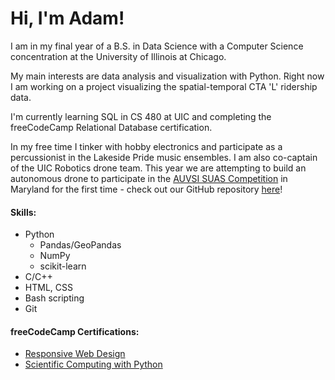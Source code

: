 # Hi, I'm Adam!

I am in my final year of a B.S. in Data Science with a Computer Science concentration at the University of Illinois at Chicago.

My main interests are data analysis and visualization with Python. Right now I am working on a project visualizing the spatial-temporal CTA 'L' ridership data.

I'm currently learning SQL in CS 480 at UIC and completing the freeCodeCamp Relational Database certification.

In my free time I tinker with hobby electronics and participate as a percussionist in the Lakeside Pride music ensembles. I am also co-captain of the UIC Robotics drone team. This year we are attempting to build an autonomous drone to participate in the [AUVSI SUAS Competition](https://suas-competition.org) in Maryland for the first time - check out our GitHub repository [here](https://github.com/chicagoedt/team-air)!

#### Skills:
- Python
	- Pandas/GeoPandas
	- NumPy
	- scikit-learn
- C/C++
- HTML, CSS
- Bash scripting
- Git

#### freeCodeCamp Certifications:
- [Responsive Web Design](https://www.freecodecamp.org/certification/abeige/responsive-web-design)
- [Scientific Computing with Python](https://www.freecodecamp.org/certification/abeige/scientific-computing-with-python-v7)
